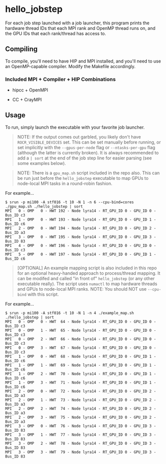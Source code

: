 # hello_jobstep

For each job step launched with a job launcher, this program prints the hardware thread IDs that each MPI rank and OpenMP thread runs on, and the GPU IDs that each rank/thread has access to.

## Compiling

To compile, you'll need to have HIP and MPI installed, and you'll need to use an OpenMP-capable compiler. Modify the Makefile accordingly.

### Included MPI + Compiler + HIP Combinations

* hipcc + OpenMPI

* CC + CrayMPI

## Usage

To run, simply launch the executable with your favorite job launcher. 

> NOTE: If the output comes out garbled, you likely don't have `ROCR_VISIBLE_DEVICES` set. This can be set manually before running, or set implicitly with the `--gpus-per-node` flag or `--ntasks-per-gpu` flag (although the latter is currently broken). It is always recommended to add a `| sort` at the end of the job step line for easier parsing (see some examples below).

> NOTE: There is a `gpu_map.sh` script included in the repo also. This can be run just before the `hello_jobstep` executable to map GPUs to node-local MPI tasks in a round-robin fashion. 

For example...

```
$ srun -p mi100 -A stf016 -t 10 -N 1 -n 6 --cpu-bind=cores ./gpu_map.sh ./hello_jobstep | sort
MPI   0 - OMP   0 - HWT 192 - Node lyra14 - RT_GPU_ID 0 - GPU_ID 0 - Bus_ID c3
MPI   1 - OMP   0 - HWT 193 - Node lyra14 - RT_GPU_ID 0 - GPU_ID 1 - Bus_ID c6
MPI   2 - OMP   0 - HWT 194 - Node lyra14 - RT_GPU_ID 0 - GPU_ID 2 - Bus_ID a3
MPI   3 - OMP   0 - HWT 195 - Node lyra14 - RT_GPU_ID 0 - GPU_ID 3 - Bus_ID 83
MPI   4 - OMP   0 - HWT 196 - Node lyra14 - RT_GPU_ID 0 - GPU_ID 0 - Bus_ID c3
MPI   5 - OMP   0 - HWT 197 - Node lyra14 - RT_GPU_ID 0 - GPU_ID 1 - Bus_ID c6
```

> [OPTIONAL] An example mapping script is also included in this repo for an optional heavy-handed approach to process/thread mapping. It can be modifed and called "in front of" `hello_jobstep` (or any other executable really). The script uses `numactl` to map hardware threads and GPUs to node-local MPI ranks. NOTE: You should NOT use `--cpu-bind` with this script.

For example...

```
$ srun -p mi100 -A stf016 -t 10 -N 1 -n 4 ./example_map.sh ./hello_jobstep | sort
MPI   0 - OMP   0 - HWT  64 - Node lyra14 - RT_GPU_ID 0 - GPU_ID 0 - Bus_ID c3
MPI   0 - OMP   1 - HWT  65 - Node lyra14 - RT_GPU_ID 0 - GPU_ID 0 - Bus_ID c3
MPI   0 - OMP   2 - HWT  66 - Node lyra14 - RT_GPU_ID 0 - GPU_ID 0 - Bus_ID c3
MPI   0 - OMP   3 - HWT  67 - Node lyra14 - RT_GPU_ID 0 - GPU_ID 0 - Bus_ID c3
MPI   1 - OMP   0 - HWT  68 - Node lyra14 - RT_GPU_ID 0 - GPU_ID 1 - Bus_ID c6
MPI   1 - OMP   1 - HWT  69 - Node lyra14 - RT_GPU_ID 0 - GPU_ID 1 - Bus_ID c6
MPI   1 - OMP   2 - HWT  70 - Node lyra14 - RT_GPU_ID 0 - GPU_ID 1 - Bus_ID c6
MPI   1 - OMP   3 - HWT  71 - Node lyra14 - RT_GPU_ID 0 - GPU_ID 1 - Bus_ID c6
MPI   2 - OMP   0 - HWT  72 - Node lyra14 - RT_GPU_ID 0 - GPU_ID 2 - Bus_ID a3
MPI   2 - OMP   1 - HWT  73 - Node lyra14 - RT_GPU_ID 0 - GPU_ID 2 - Bus_ID a3
MPI   2 - OMP   2 - HWT  74 - Node lyra14 - RT_GPU_ID 0 - GPU_ID 2 - Bus_ID a3
MPI   2 - OMP   3 - HWT  75 - Node lyra14 - RT_GPU_ID 0 - GPU_ID 2 - Bus_ID a3
MPI   3 - OMP   0 - HWT  76 - Node lyra14 - RT_GPU_ID 0 - GPU_ID 3 - Bus_ID 83
MPI   3 - OMP   1 - HWT  77 - Node lyra14 - RT_GPU_ID 0 - GPU_ID 3 - Bus_ID 83
MPI   3 - OMP   2 - HWT  78 - Node lyra14 - RT_GPU_ID 0 - GPU_ID 3 - Bus_ID 83
MPI   3 - OMP   3 - HWT  79 - Node lyra14 - RT_GPU_ID 0 - GPU_ID 3 - Bus_ID 83
```
